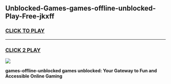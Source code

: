 
## Unblocked-Games-games-offline-unblocked-Play-Free-jkxff
<h3>
<a href="https://premium76.site?title=games-offline-unblocked&ref=18A1">CLICK TO PLAY</a></h3>
<hr>

<h3>
<a href="https://premium76.site?title=games-offline-unblocked&ref=18A1">CLICK 2 PLAY</a>
  
</h3>

<a href="https://premium76.site?title=games-offline-unblocked&ref=18A1"><img src="https://clearcache.store/games.png"></a>


**games-offline-unblocked games unblocked: Your Gateway to Fun and Accessible Online Gaming**

